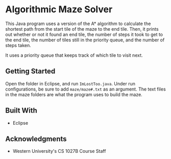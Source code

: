 # Algorithmic Maze Solver

This Java program uses a version of the A* algorithm to calculate the shortest path from the start tile of the maze to the end tile. Then, it prints out whether or not it found an end tile, the number of steps it took to get to the end tile, the number of tiles still in the priority queue, and the number of steps taken.

It uses a priority queue that keeps track of which tile to visit next. 

## Getting Started

Open the folder in Eclipse, and run ```ImLostToo.java```. Under run configurations, be sure to add ```maze/maze#.txt``` as an argument. The text files in the maze folders are what the program uses to build the maze.

## Built With

* Eclipse

## Acknowledgments

* Western University's CS 1027B Course Staff
